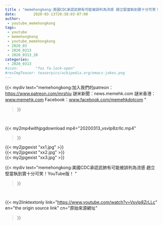 ```yaml
---
title : "memehongkong:美國CDC承認武肺有可能被誤判為流感 趙立堅當執到寶十分可笑！YouTube版！ "
date:        2020-03-13T20:38:03-07:00
author:
 - youtube_memehongkong
tags:
 - youtube
 - memehongkong
 - youtube_memehongkong
 - 2020_03
 - 2020_0313
 - 2020_0313_20
categories:
 - 2020_0313
#icon:        "fas fa-lock-open"
#resImgTeaser: teaserpics/wikipedia.org/emacs-jokes.png
---
```


{{< mydiv text="memehongkong:加入我們的patreon：https://www.patreon.com/mrshiu 謎米新聞：news.memehk.com 謎米香港： www.memehk.com Facebook：www.facebook.com/memehkdotcom "
>}}
<br>


{{< my2mp4withjpgdownload mp4="20200313_vsvlp8zrllc.mp4"
>}}

{{< my2jpgexist "xx1.jpg" >}}<br>
{{< my2jpgexist "xx2.jpg" >}}<br>
{{< my2jpgexist "xx3.jpg" >}}<br>



{{< mydiv text="memehongkong:美國CDC承認武肺有可能被誤判為流感 趙立堅當執到寶十分可笑！YouTube版！ "
>}}
<br>

{{< my2linktextonly link="https://www.youtube.com/watch?v=Vsvlp8ZrLLc"
en="the origin source link" cn="原始來源網址"
>}}


<br>

